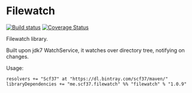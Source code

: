 # Filewatch
[![Build status](https://travis-ci.org/scf37/filewatch.svg?branch=master)](https://travis-ci.org/scf37/filewatch)
[![Coverage Status](https://coveralls.io/repos/github/scf37/filewatch/badge.svg?branch=master&42)](https://coveralls.io/github/scf37/filewatch?branch=master)

Filewatch library.

Built upon jdk7 WatchService, it watches over directory tree, notifying on changes.

Usage:

```
resolvers += "Scf37" at "https://dl.bintray.com/scf37/maven/"
libraryDependencies += "me.scf37.filewatch" %% "filewatch" % "1.0.9"
```

